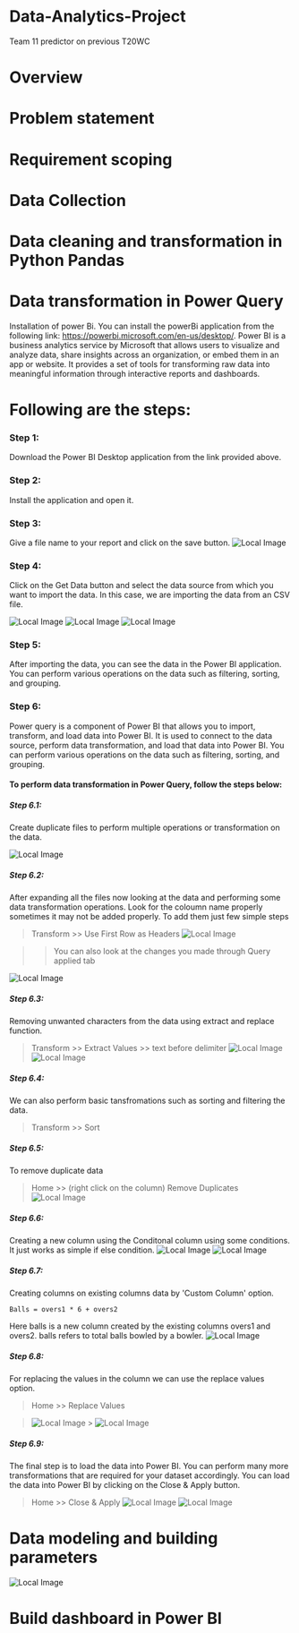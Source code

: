 # Data-Analytics-Project

Team 11 predictor on previous T20WC

# Overview

# Problem statement

# Requirement scoping

# Data Collection

# Data cleaning and transformation in Python Pandas

# Data transformation in Power Query

Installation of power Bi. You can install the powerBi application from the following link: https://powerbi.microsoft.com/en-us/desktop/. Power BI is a business analytics service by Microsoft that allows users to visualize and analyze data, share insights across an organization, or embed them in an app or website. It provides a set of tools for transforming raw data into meaningful information through interactive reports and dashboards.

# Following are the steps:

### Step 1:

Download the Power BI Desktop application from the link provided above.

### Step 2:

Install the application and open it.

### Step 3:

Give a file name to your report and click on the save button.
![Local Image](images/Step1.png)

### Step 4:

Click on the Get Data button and select the data source from which you want to import the data. In this case, we are importing the data from an CSV file.

![Local Image](images/Step2.png)
![Local Image](images/Step3.png)
![Local Image](images/Step4.png)

### Step 5:

After importing the data, you can see the data in the Power BI application. You can perform various operations on the data such as filtering, sorting, and grouping.

### Step 6:

Power query is a component of Power BI that allows you to import, transform, and load data into Power BI. It is used to connect to the data source, perform data transformation, and load that data into Power BI. You can perform various operations on the data such as filtering, sorting, and grouping.

#### To perform data transformation in Power Query, follow the steps below:

##### Step 6.1:

Create duplicate files to perform multiple operations or transformation on the data.

![Local Image](images/Step5.png)

##### Step 6.2:

After expanding all the files now looking at the data and performing some data transformation operations.
Look for the coloumn name properly sometimes it may not be added properly.
To add them just few simple steps

> Transform >> Use First Row as Headers
> ![Local Image](images/Step6.png)

> > You can also look at the changes you made through Query applied tab

![Local Image](images/Step7.png)

##### Step 6.3:

Removing unwanted characters from the data using extract and replace function.

> Transform >> Extract Values >> text before delimiter
> ![Local Image](images/Step8.png) ![Local Image](images/Step9.png)

##### Step 6.4:

We can also perform basic tansfromations such as sorting and filtering the data.

> Transform >> Sort

##### Step 6.5:

To remove duplicate data

> Home >> (right click on the column) Remove Duplicates
> ![Local Image](images/Step10.png)

##### Step 6.6:

Creating a new column using the Conditonal column using some conditions. It just works as simple if else condition.
![Local Image](images/Step11.png)
![Local Image](images/Step12.png)

##### Step 6.7:

Creating columns on existing columns data by 'Custom Column' option.

```
Balls = overs1 * 6 + overs2
```

Here balls is a new column created by the existing columns overs1 and overs2. balls refers to total balls bowled by a bowler.
![Local Image](images/Step13.png)

##### Step 6.8:

For replacing the values in the column we can use the replace values option.

> Home >> Replace Values

> ![Local Image](images/Step14.png) > ![Local Image](images/Step15.png)

##### Step 6.9:

The final step is to load the data into Power BI. You can perform many more transformations that are required for your dataset accordingly. You can load the data into Power BI by clicking on the Close & Apply button.

> Home >> Close & Apply
> ![Local Image](images/Step16.png) ![Local Image](images/Step17.png)

# Data modeling and building parameters

![Local Image](images/Step18.png)

# Build dashboard in Power BI
